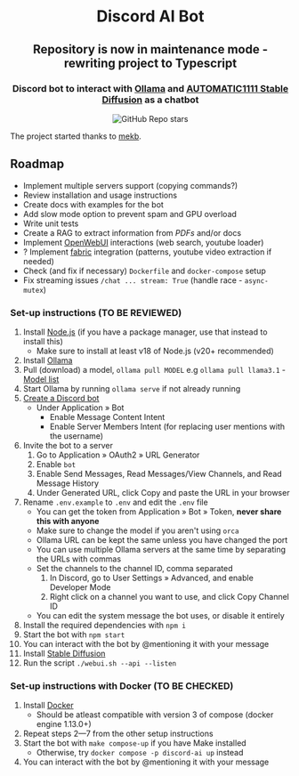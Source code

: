 <div align="center">
   <h1>Discord AI Bot</h1>
   <h2>Repository is now in maintenance mode - rewriting project to Typescript</h2>
   <h3 align="center">Discord bot to interact with <a href="https://github.com/jmorganca/ollama">Ollama</a> and <a href="https://github.com/AUTOMATIC1111/stable-diffusion-webui">AUTOMATIC1111 Stable Diffusion</a> as a chatbot</h3>
   <img alt="GitHub Repo stars" src="https://img.shields.io/github/stars/238samixd/discord-ai-bot?style=social">
</div>

The project started thanks to [mekb](https://github.com/mekb-turtle).

## Roadmap

- Implement multiple servers support (copying commands?)
- Review installation and usage instructions
- Create docs with examples for the bot
- Add slow mode option to prevent spam and GPU overload
- Write unit tests
- Create a RAG to extract information from _PDFs_ and/or docs
- Implement [OpenWebUI](https://github.com/open-webui/open-webui) interactions (web search, youtube loader)
- ? Implement [fabric](https://github.com/danielmiessler/fabric) integration (patterns, youtube video extraction if needed)
- Check (and fix if necessary) `Dockerfile` and `docker-compose` setup
- Fix streaming issues `/chat ... stream: True` (handle race - `async-mutex`)

### Set-up instructions (TO BE REVIEWED)

1. Install [Node.js](https://nodejs.org) (if you have a package manager, use that instead to install this)
   - Make sure to install at least v18 of Node.js (v20+ recommended)
2. Install [Ollama](https://github.com/ollama/ollama)
3. Pull (download) a model, `ollama pull MODEL` e.g `ollama pull llama3.1` - [Model list](https://ollama.com/search)
4. Start Ollama by running `ollama serve` if not already running
5. [Create a Discord bot](https://discord.com/developers/applications)
   - Under Application » Bot
     - Enable Message Content Intent
     - Enable Server Members Intent (for replacing user mentions with the username)
6. Invite the bot to a server
   1. Go to Application » OAuth2 » URL Generator
   2. Enable `bot`
   3. Enable Send Messages, Read Messages/View Channels, and Read Message History
   4. Under Generated URL, click Copy and paste the URL in your browser
7. Rename `.env.example` to `.env` and edit the `.env` file
   - You can get the token from Application » Bot » Token, **never share this with anyone**
   - Make sure to change the model if you aren't using `orca`
   - Ollama URL can be kept the same unless you have changed the port
   - You can use multiple Ollama servers at the same time by separating the URLs with commas
   - Set the channels to the channel ID, comma separated
     1. In Discord, go to User Settings » Advanced, and enable Developer Mode
     2. Right click on a channel you want to use, and click Copy Channel ID
   - You can edit the system message the bot uses, or disable it entirely
8. Install the required dependencies with `npm i`
9. Start the bot with `npm start`
10. You can interact with the bot by @mentioning it with your message
11. Install [Stable Diffusion](https://github.com/AUTOMATIC1111/stable-diffusion-webui)
12. Run the script `./webui.sh --api --listen`

### Set-up instructions with Docker (TO BE CHECKED)

1. Install [Docker](https://docs.docker.com/get-docker/)
   - Should be atleast compatible with version 3 of compose (docker engine 1.13.0+)
2. Repeat steps 2—7 from the other setup instructions
3. Start the bot with `make compose-up` if you have Make installed
   - Otherwise, try `docker compose -p discord-ai up` instead
4. You can interact with the bot by @mentioning it with your message
